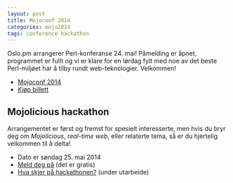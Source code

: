 ```yaml
---
layout: post
title: Mojoconf 2014
categories: mojo2014
tags: conference hackathon
---
```


Oslo.pm arrangerer Perl-konferanse 24. mai! Påmelding er åpnet, programmet er
fullt og vi er klare for en lørdag fylt med noe av det beste Perl-miljøet har
å tilby rundt web-teknologier. Velkommen!

* <a href="http://mojoconf.org/mojo2014/">Mojoconf 2014</a>
* <a href="http://mojoconf.org/mojo2014/purchase">Kjøp billett</a>

## Mojolicious hackathon

Arrangementet er f&oslash;rst og fremst for spesielt interesserte, men hvis du
bryr deg om <em>Mojolicious</em>, <em>real-time web</em>, eller relaterte
tema, s&aring; er du hjertelig velkommen til &aring; delta!

* Dato er søndag 25. mai 2014
* <a href="http://mojoconf.org/mojo2014/purchase">Meld deg på</a> (det er gratis)
* <a href="http://mojoconf.org/mojo2014/wiki?node=hackathon">Hva skjer på hackathonen?</a> (under utarbeide)

